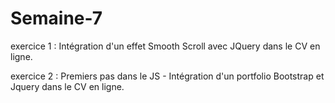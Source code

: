 # Semaine-7

exercice 1 : Intégration d'un effet Smooth Scroll avec JQuery dans le CV en ligne.

exercice 2 : Premiers pas dans le JS - Intégration d'un portfolio Bootstrap et Jquery dans le CV en ligne.